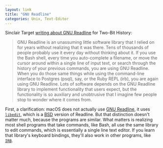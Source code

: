 ```yaml
---
layout: link
title: "GNU Readline"
categories: Unix, Text-Editor
---
```


Sinclair Target [writing about GNU Readline](https://twobithistory.org/2019/08/22/readline.html) for Two-Bit History:

> GNU Readline is an unassuming little software library that I relied on for years without realizing that it was there. Tens of thousands of people probably use it every day without thinking about it. If you use the Bash shell, every time you auto-complete a filename, or move the cursor around within a single line of input text, or search through the history of your previous commands, you are using GNU Readline. When you do those same things while using the command-line interface to Postgres (psql), say, or the Ruby REPL (irb), you are again using GNU Readline. Lots of software depends on the GNU Readline library to implement functionality that users expect, but the functionality is so auxiliary and unobtrusive that I imagine few people stop to wonder where it comes from.

First, a clarification: macOS does not actually use [GNU Readline](https://en.wikipedia.org/wiki/GNU_Readline), it uses [`libedit`](https://developer.apple.com/library/archive/documentation/System/Conceptual/ManPages_iPhoneOS/man3/editline.3.html), which is a [BSD](https://en.wikipedia.org/wiki/Berkeley_Software_Distribution) version of Readline. But that distinction doesn't matter much, because the programs are similar. What matters is realizing most shell programs that take commands, like Bash, all use the same library to edit commands, which is essentially a single line text editor. If you learn that library's keyboard bindings, they'll also work in other programs, like [`IRB`](https://en.wikipedia.org/wiki/Interactive_Ruby_Shell).